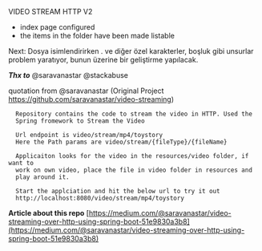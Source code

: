 VIDEO STREAM HTTP V2

 

- index page configured
- the items in the folder have been made listable

Next: Dosya isimlendirirken . ve diğer özel karakterler, boşluk gibi unsurlar problem yaratıyor, bunun üzerine bir geliştirme yapılacak.

***Thx to***
@saravanastar
@stackabuse


quotation from @saravanastar (Original Project https://github.com/saravanastar/video-streaming)

      Repository contains the code to stream the video in HTTP. Used the 
      Spring fromework to Stream the Video
      
      Url endpoint is video/stream/mp4/toystory
      Here the Path params are video/stream/{fileType}/{fileName}
      
      Applicaiton looks for the video in the resources/video folder, if want to
      work on own video, place the file in video folder in resources and 
      play around it.
      
      Start the applciation and hit the below url to try it out
      http://localhost:8080/video/stream/mp4/toystory
      
      
**Article about this repo**
   [https://medium.com/@saravanastar/video-streaming-over-http-using-spring-boot-51e9830a3b8](https://medium.com/@saravanastar/video-streaming-over-http-using-spring-boot-51e9830a3b8)
        
      
